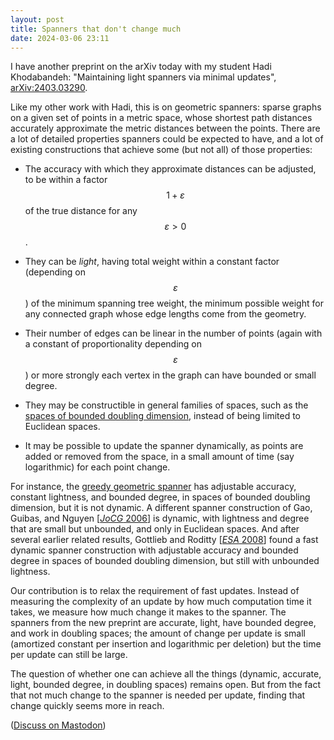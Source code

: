 ```yaml
---
layout: post
title: Spanners that don't change much
date: 2024-03-06 23:11
---
```

I have another preprint on the arXiv today with my student Hadi Khodabandeh: "Maintaining light spanners via minimal updates", [arXiv:2403.03290](https://arxiv.org/abs/2403.03290).

Like my other work with Hadi, this is on geometric spanners: sparse graphs on a given set of points in a metric space, whose shortest path distances accurately approximate the metric distances between the points. There are a lot of detailed properties spanners could be expected to have, and a lot of existing constructions that achieve some (but not all) of those properties:

- The accuracy with which they approximate distances can be adjusted, to be within a factor $$1+\varepsilon$$ of the true distance for any $$\varepsilon>0$$.

- They can be _light_, having total weight within a constant factor (depending on $$\varepsilon$$) of the minimum spanning tree weight, the minimum possible weight for any connected graph whose edge lengths come from the geometry.

- Their number of edges can be linear in the number of points (again with a constant of proportionality depending on $$\varepsilon$$) or more strongly each vertex in the graph can have bounded or small degree.

- They may be constructible in general families of spaces, such as the [spaces of bounded doubling dimension](https://en.wikipedia.org/wiki/Doubling_space), instead of being limited to Euclidean spaces.

- It may be possible to update the spanner dynamically, as points are added or removed from the space, in a small amount of time (say logarithmic) for each point change.

For instance, the [greedy geometric spanner](https://en.wikipedia.org/wiki/Greedy_geometric_spanner) has adjustable accuracy, constant lightness, and bounded degree, in spaces of bounded doubling dimension, but it is not dynamic. A different spanner construction of Gao, Guibas, and Nguyen [[_JoCG_ 2006](https://doi.org/10.1016/j.comgeo.2005.10.001)] is dynamic, with lightness and degree that are small but unbounded, and only in Euclidean spaces. And after several earlier related results, Gottlieb and Roditty  [[_ESA_ 2008](https://doi.org/10.1007/978-3-540-87744-8_40)] found a fast dynamic spanner construction with adjustable accuracy and bounded degree in spaces of bounded doubling dimension, but still with unbounded lightness.

Our contribution is to relax the requirement of fast updates. Instead of measuring the complexity of an update by how much computation time it takes, we measure how much change it makes to the spanner. The spanners from the new preprint are accurate, light, have bounded degree, and work in doubling spaces; the amount of change per update is small (amortized constant per insertion and logarithmic per deletion) but the time per update can still be large.

The question of whether one can achieve all the things (dynamic, accurate, light, bounded degree, in doubling spaces) remains open. But from the fact that not much change to the spanner is needed per update, finding that change quickly seems more in reach.

([Discuss on Mastodon](https://mathstodon.xyz/@11011110/112053189195340711))